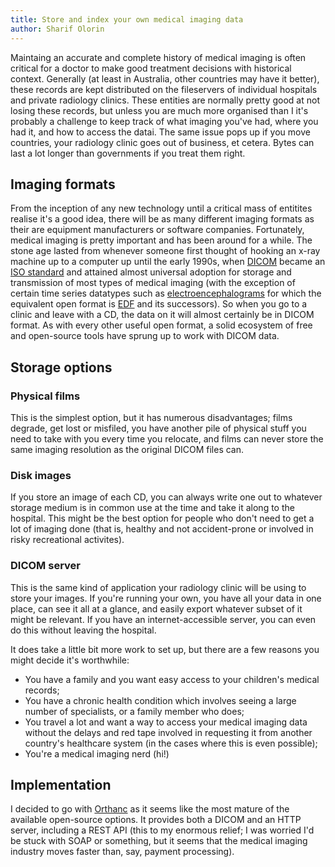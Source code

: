 ```yaml
---
title: Store and index your own medical imaging data 
author: Sharif Olorin
---
```


Maintaing an accurate and complete history of medical imaging is
often critical for a doctor to make good treatment decisions with
historical context. Generally (at least in Australia, other countries
may have it better), these records are kept distributed on the
fileservers of individual hospitals and private radiology clinics. These
entities are normally pretty good at not losing these records, but
unless you are much more organised than I it's probably a challenge to
keep track of what imaging you've had, where you
had it, and how to access the datai. The same issue pops up if you move countries, your
radiology clinic goes out of business, et cetera. Bytes can last a lot longer than
governments if you treat them right.

## Imaging formats

From the inception of any new technology until a critical mass of
entitites realise it's a good idea, there will be as many different
imaging formats as their are equipment manufacturers or software
companies. Fortunately, medical imaging is pretty important and has been
around for a while. The stone age lasted from whenever someone first
thought of hooking an x-ray machine up to a computer up until the early
1990s, when [DICOM](http://en.wikipedia.org/wiki/DICOM) became an [ISO
standard](http://www.iso.org/iso/catalogue_detail?csnumber=43218) and attained almost
universal adoption for storage and transmission of most types of medical
imaging (with the exception of certain time series datatypes such as
[electroencephalograms](http://en.wikipedia.org/wiki/Electroencephalography) for which the equivalent open format is
[EDF](http://en.wikipedia.org/wiki/European_Data_Format) and its
successors). So when you go to a clinic and leave with a CD, the data on it
will almost certainly be in DICOM format. As with every other useful
open format, a solid ecosystem of free and open-source tools have sprung
up to work with DICOM data.

## Storage options

### Physical films

This is the simplest option, but it has numerous disadvantages; films
degrade, get lost or misfiled, you have another pile of physical stuff
you need to take with you every time you relocate, and films can never
store the same imaging resolution as the original DICOM files can.

### Disk images

If you store an image of each CD, you can
always write one out to whatever storage medium is in common use at the
time and take it along to the hospital. This might be the best option
for people who don't need to get a lot of imaging done (that is, healthy
and not accident-prone or involved in risky recreational activites).

### DICOM server

This is the same kind of application your radiology clinic will be
using to store your images. If you're running your own, you
have all your data in one place, can see it all at a glance, and easily
export whatever subset of it might be relevant. If you have an
internet-accessible server, you can even do this without leaving the
hospital.

It does take a little bit more work to set up, but there are a few
reasons you might decide it's worthwhile:

 - You have a family and you want easy access to your children's medical
   records;
 - You have a chronic health condition which involves seeing a large
   number of specialists, or a family member who does;
 - You travel a lot and want a way to 
   access your medical imaging data without the delays and red tape involved in requesting
   it from another country's healthcare system (in the cases where this
   is even possible);
 - You're a medical imaging nerd (hi!)

## Implementation

I decided to go with [Orthanc](http://www.orthanc-server.com/index.php)
as it seems like the most mature of the available open-source options.
It provides both a DICOM and an HTTP server, including a REST API (this to my
enormous relief; I was worried I'd be stuck with SOAP or something, but
it seems that the medical imaging industry moves faster than, say,
payment processing).
